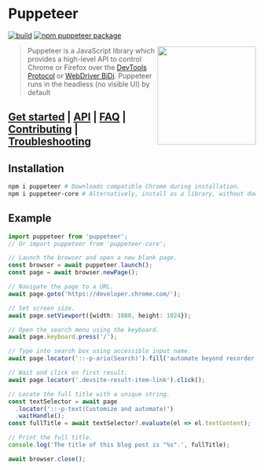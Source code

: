 # Puppeteer

[![build](https://github.com/puppeteer/puppeteer/actions/workflows/ci.yml/badge.svg?branch=main)](https://github.com/puppeteer/puppeteer/actions/workflows/ci.yml)
[![npm puppeteer package](https://img.shields.io/npm/v/puppeteer.svg)](https://npmjs.org/package/puppeteer)

<img src="https://user-images.githubusercontent.com/10379601/29446482-04f7036a-841f-11e7-9872-91d1fc2ea683.png" height="200" align="right"/>

> Puppeteer is a JavaScript library which provides a high-level API to control
> Chrome or Firefox over the
> [DevTools Protocol](https://chromedevtools.github.io/devtools-protocol/) or [WebDriver BiDi](https://pptr.dev/webdriver-bidi).
> Puppeteer runs in the headless (no visible UI) by default

## [Get started](https://pptr.dev/docs) | [API](https://pptr.dev/api) | [FAQ](https://pptr.dev/faq) | [Contributing](https://pptr.dev/contributing) | [Troubleshooting](https://pptr.dev/troubleshooting)

## Installation

```bash npm2yarn
npm i puppeteer # Downloads compatible Chrome during installation.
npm i puppeteer-core # Alternatively, install as a library, without downloading Chrome.
```

<!-- T -->

## Example

```ts
import puppeteer from 'puppeteer';
// Or import puppeteer from 'puppeteer-core';

// Launch the browser and open a new blank page.
const browser = await puppeteer.launch();
const page = await browser.newPage();

// Navigate the page to a URL.
await page.goto('https://developer.chrome.com/');

// Set screen size.
await page.setViewport({width: 1080, height: 1024});

// Open the search menu using the keyboard.
await page.keyboard.press('/');

// Type into search box using accessible input name.
await page.locator('::-p-aria(Search)').fill('automate beyond recorder');

// Wait and click on first result.
await page.locator('.devsite-result-item-link').click();

// Locate the full title with a unique string.
const textSelector = await page
  .locator('::-p-text(Customize and automate)')
  .waitHandle();
const fullTitle = await textSelector?.evaluate(el => el.textContent);

// Print the full title.
console.log('The title of this blog post is "%s".', fullTitle);

await browser.close();
```
